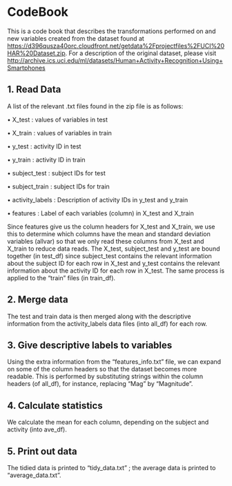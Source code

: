 <h1>CodeBook</h1>

This is a code book that describes the transformations performed on and new variables created from the dataset found at https://d396qusza40orc.cloudfront.net/getdata%2Fprojectfiles%2FUCI%20HAR%20Dataset.zip.
For a description of the original dataset, please visit 
http://archive.ics.uci.edu/ml/datasets/Human+Activity+Recognition+Using+Smartphones


<h2>1. Read Data</h2>

A list of the relevant .txt files found in the zip file is as follows:

•	X_test : values of variables in test

•	X_train : values of variables in train

•	y_test : activity ID in test

•	y_train : activity ID in train

•	subject_test : subject IDs for test

•	subject_train : subject IDs for train

•	activity_labels : Description of activity IDs in y_test and y_train

•	features : Label of each variables (column) in X_test and X_train

Since features give us the column headers for X_test and X_train, we use this to determine which columns have the mean and standard deviation variables (allvar) so that we only read these columns from X_test and X_train to reduce data reads.
The X_test, subject_test and y_test are bound together (in test_df) since subject_test contains the relevant information about the subject ID for each row in X_test and y_test contains the relevant information about the activity ID for each row in X_test. The same process is applied to the “train” files (in train_df).

<h2>2. Merge data</h2>

The test and train data is then merged along with the descriptive information from the activity_labels data files (into all_df) for each row.

<h2>3. Give descriptive labels to variables</h2>

Using the extra information from the “features_info.txt” file, we can expand on some of the column headers so that the dataset becomes more readable. This is performed by substituting strings within the column headers (of all_df), for instance, replacing “Mag” by “Magnitude”.

<h2>4. Calculate statistics</h2>

We calculate the mean for each column, depending on the subject and activity (into ave_df).

<h2>5. Print out data</h2>

The tidied data is printed to “tidy_data.txt” ; the average data is printed to “average_data.txt”.

